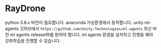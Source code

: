# RayDrone
python 3.8.x 버전이 필요합니다.
anaconda 가상환경에서 동작합니다.
unity ml-agents 깃허브에서 `https://github.com/Unity-Technologies/ml-agents` 최신 버전 ml agents release19를 받아야 합니다.
ml agents 환경을 설치하고 진행을 해야 강화학습을 진행할 수 있습니다.

